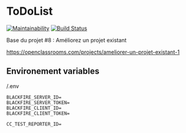 ToDoList
========

[![Maintainability](https://api.codeclimate.com/v1/badges/bea5d5c5ba9d1bd9b52e/maintainability)](https://codeclimate.com/github/LFZDavid/Todolist/maintainability)
[![Build Status](https://app.travis-ci.com/LFZDavid/Todolist.svg?branch=develop)](https://app.travis-ci.com/LFZDavid/Todolist)

Base du projet #8 : Améliorez un projet existant

https://openclassrooms.com/projects/ameliorer-un-projet-existant-1

## Environement variables
 /.env
 ```
 BLACKFIRE_SERVER_ID=
 BLACKFIRE_SERVER_TOKEN=
 BLACKFIRE_CLIENT_ID=
 BLACKFIRE_CLIENT_TOKEN=

 CC_TEST_REPORTER_ID=
 ```
